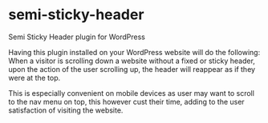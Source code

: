 # semi-sticky-header
Semi Sticky Header plugin for WordPress

Having this plugin installed on your WordPress website will do the following: When a visitor is scrolling down a website without a fixed or sticky header, upon the action of the user scrolling up, the header will reappear as if they were at the top.

This is especially convenient on mobile devices as user may want to scroll to the nav menu on top, this however cust their time, adding to the user satisfaction of visiting the website.

